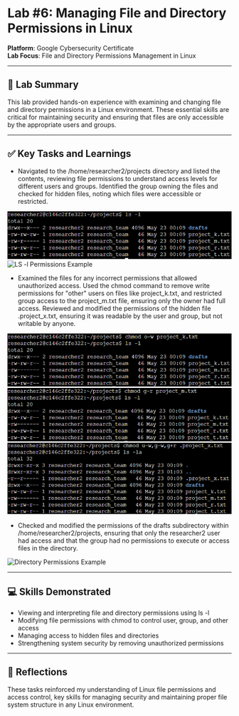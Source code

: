 # Lab #6: Managing File and Directory Permissions in Linux

**Platform**: Google Cybersecurity Certificate  
**Lab Focus**: File and Directory Permissions Management in Linux

---

## 🧠 Lab Summary

This lab provided hands-on experience with examining and changing file and directory permissions in a Linux environment. These essential skills are critical for maintaining security and ensuring that files are only accessible by the appropriate users and groups.

---

## ✅ Key Tasks and Learnings

- Navigated to the /home/researcher2/projects directory and listed the contents, reviewing file permissions to understand access levels for different users and groups. Identified the group owning the files and checked for hidden files, noting which files were accessible or restricted.

![LS -l Permissions Example](../images/linux_lab6_ls_1.png)
![LS -l Permissions Example](../images/linux_lab6_ls_1a.png)

- Examined the files for any incorrect permissions that allowed unauthorized access. Used the chmod command to remove write permissions for "other" users on files like project_k.txt, and restricted group access to the project_m.txt file, ensuring only the owner had full access. Reviewed and modified the permissions of the hidden file .project_x.txt, ensuring it was readable by the user and group, but not writable by anyone.

![Chmod Permissions Example](../images/linux_lab6_chmod_k.png)
![Chmod Permissions Example](../images/linux_lab6_chmod_m.png)
![Chmod Permissions Example](../images/linux_lab6_chmod_x.png)

- Checked and modified the permissions of the drafts subdirectory within /home/researcher2/projects, ensuring that only the researcher2 user had access and that the group had no permissions to execute or access files in the directory.

![Directory Permissions Example](../images/linux_lab6_drafts_permissions.png)

---

## 💻 Skills Demonstrated

- Viewing and interpreting file and directory permissions using ls -l  
- Modifying file permissions with chmod to control user, group, and other access  
- Managing access to hidden files and directories  
- Strengthening system security by removing unauthorized permissions  

---

## 🔁 Reflections

These tasks reinforced my understanding of Linux file permissions and access control, key skills for managing security and maintaining proper file system structure in any Linux environment.
